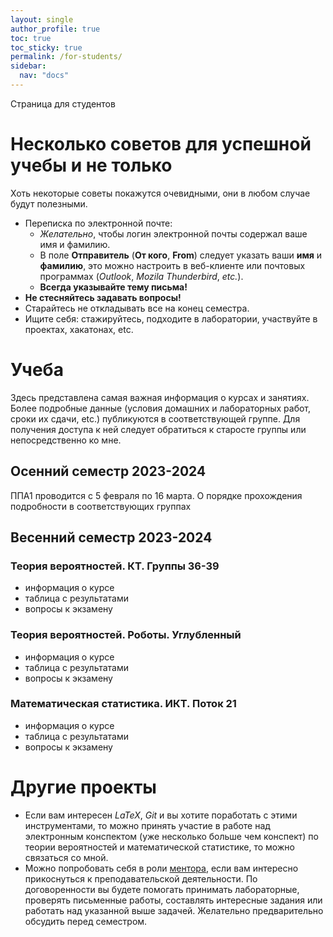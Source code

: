 ```yaml
---
layout: single
author_profile: true
toc: true
toc_sticky: true
permalink: /for-students/
sidebar:
  nav: "docs"
---
```


Страница для студентов

# Несколько советов для успешной учебы и не только

Хоть некоторые советы покажутся очевидными, они в любом случае будут полезными.

 - Переписка по электронной почте:
   - *Желательно*, чтобы логин электронной почты содержал ваше имя и фамилию.
   - В поле **Отправитель** (**От кого**, **From**) следует указать ваши **имя** и **фамилию**, это
   можно настроить в веб-клиенте или почтовых программах (*Outlook*, *Mozila Thunderbird*, *etc.*).
   - **Всегда указывайте тему письма!**
 - **Не стесняйтесь задавать вопросы!**
 - Старайтесь не откладывать все на конец семестра.
 - Ищите себя: стажируйтесь, подходите в лаборатории, участвуйте в проектах, хакатонах, etc.

# Учеба

Здесь представлена самая важная информация о курсах и занятиях.
Более подробные данные (условия домашних и лабораторных работ, сроки их сдачи, etc.) публикуются
в соответствующей группе. Для получения доступа к ней
следует обратиться к старосте группы или непосредственно ко мне.

## Осенний семестр 2023-2024

ППА1 проводится с 5 февраля по 16 марта. О порядке прохождения подробности в соответствующих группах

## Весенний семестр 2023-2024

### Теория вероятностей. КТ. Группы 36-39

 - информация о курсе
 - таблица с результатами
 - вопросы к экзамену

### Теория вероятностей. Роботы. Углубленный

 - информация о курсе
 - таблица с результатами
 - вопросы к экзамену

### Математическая статистика. ИКТ. Поток 21

 - информация о курсе
 - таблица с результатами
 - вопросы к экзамену

# Другие проекты

- Если вам интересен *LaTeX*, *Git* и вы хотите поработать с этими инструментами, то можно принять участие в работе над
электронным конспектом (уже несколько больше чем конспект) по теории вероятностей и математической статистике, то можно
связаться со мной.
- Можно попробовать себя в роли [ментора](https://vk.com/itmomentors), если вам интересно прикоснуться к
преподавательской деятельности.
По договоренности вы будете
помогать принимать лабораторные, проверять письменные работы, составлять интересные задания или
работать над указанной выше задачей. Желательно предварительно обсудить перед семестром.